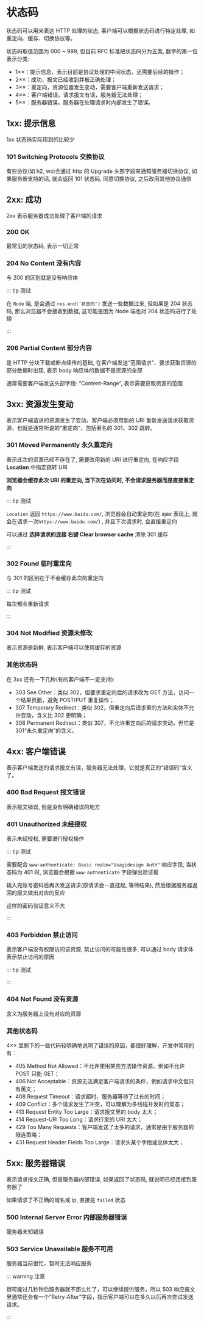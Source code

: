 # 状态码

状态码可以用来表达 HTTP 处理的状态, 客户端可以根据状态码进行特定处理, 如重定向、缓存、切换协议等。

状态码取值范围为 000 ~ 999, 但目前 RFC 标准把状态码分为五类, 数字的第一位表示分类:

- 1××：提示信息，表示目前是协议处理的中间状态，还需要后续的操作；
- 2××：成功，报文已经收到并被正确处理；
- 3××：重定向，资源位置发生变动，需要客户端重新发送请求；
- 4××：客户端错误，请求报文有误，服务器无法处理；
- 5××：服务器错误，服务器在处理请求时内部发生了错误。

## 1xx: 提示信息

1xx 状态码实际用到的比较少

### 101 Switching Protocols 交换协议

有些协议(如 h2, ws)会通过 http 的 Upgrade 头部字段来通知服务器切换协议, 如果服务器支持的话, 就会返回 101 状态码, 同意切换协议, 之后改用其他协议通信

## 2xx: 成功

2xx 表示服务器成功处理了客户端的请求

### 200 OK

最常见的状态码, 表示一切正常

### 204 No Content 没有内容

与 200 的区别就是没有响应体

::: tip 测试

<http-test type="status" status="204"/>

在 `Node` 端, 是会通过 `res.end('状态码')` 发送一些数据过来, 但如果是 204 状态码, 那么浏览器不会接收到数据, 这可能是因为 Node 端也对 204 状态码进行了处理

:::

### 206 Partial Content 部分内容

是 HTTP 分块下载或断点续传的基础, 在客户端发送“范围请求”、要求获取资源的部分数据时出现, 表示 body 响应体的数据不是资源的全部

通常需要客户端发送头部字段: “Content-Range”, 表示需要获取资源的范围

## 3xx: 资源发生变动

表示客户端请求的资源发生了变动，客户端必须用新的 URI 重新发送请求获取资源，也就是通常所说的“重定向”，包括著名的 301、302 跳转。

### 301 Moved Permanently 永久重定向

表示此次的资源已经不存在了, 需要改用新的 URI 进行重定向, 在响应字段 **Location** 中指定跳转 URI

**浏览器会缓存此次 URI 的重定向, 当下次在访问时, 不会请求服务器而是直接重定向**

::: tip 测试

<http-test type="status" status="301"/>

`Location` 返回 `https://www.baidu.com/`, 浏览器会自动重定向(在 ajax 表现上, 就会在请求一次`https://www.baidu.com/`) , 并且下次请求时, 会直接重定向

可以通过 **选择请求的连接 右键 Clear browser cache** 清除 301 缓存

:::

### 302 Found 临时重定向

与 301 的区别在于不会缓存此次的重定向

::: tip 测试

<http-test type="status" status="302"/>

每次都会重新请求

:::

### 304 Not Modified 资源未修改

表示资源是新鲜, 表示客户端可以使用缓存的资源

### 其他状态码

在 3xx 还有一下几种(有的客户端不一定支持):

- 303 See Other：类似 302，但要求重定向后的请求改为 GET 方法，访问一个结果页面，避免 POST/PUT 重复操作；
- 307 Temporary Redirect：类似 302，但重定向后请求里的方法和实体不允许变动，含义比 302 更明确；
- 308 Permanent Redirect：类似 307，不允许重定向后的请求变动，但它是 301“永久重定向”的含义。

## 4xx: 客户端错误

表示客户端发送的请求报文有误，服务器无法处理，它就是真正的“错误码”含义了。

### 400 Bad Request 报文错误

表示报文错误, 但是没有明确错误的地方

### 401 Unauthorized 未经授权

表示未经授权, 需要进行授权操作

::: tip 测试

<http-test type="status" status="401"/>

需要配合 `www-authenticate: Basic realm="Usagidesign Auth"` 响应字段, 当状态码为 401 时, 浏览器会根据 `www-authenticate` 字段弹出验证框

输入完账号密码后再次发送请求(原请求会一直挂起, 等待结果), 然后根据服务器返回的报文做出对应的反应

这样的密码验证意义不大

:::

### 403 Forbidden 禁止访问

表示客户端没有权限访问该资源, 禁止访问的可能性很多, 可以通过 body 请求体表示禁止访问的原因

::: tip 测试

<http-test type="status" status="403"/>

:::

### 404 Not Found 没有资源

含义为服务器上没有对应的资源

### 其他状态码

4×× 里剩下的一些代码较明确地说明了错误的原因，都很好理解，开发中常用的有：

- 405 Method Not Allowed：不允许使用某些方法操作资源，例如不允许 POST 只能 GET；
- 406 Not Acceptable：资源无法满足客户端请求的条件，例如请求中文但只有英文；
- 408 Request Timeout：请求超时，服务器等待了过长的时间；
- 409 Conflict：多个请求发生了冲突，可以理解为多线程并发时的竞态；
- 413 Request Entity Too Large：请求报文里的 body 太大；
- 414 Request-URI Too Long：请求行里的 URI 太大；
- 429 Too Many Requests：客户端发送了太多的请求，通常是由于服务器的限连策略；
- 431 Request Header Fields Too Large：请求头某个字段或总体太大；

## 5xx: 服务器错误

表示请求报文正确, 但是服务器内部错误, 如果返回了状态码, 就说明已经连接到服务器了

如果请求了不正确的域名或 ip, 直接是 `failed` 状态

### 500 Internal Server Error 内部服务器错误

服务器未知错误

### 503 Service Unavailable 服务不可用

服务器当前很忙，暂时无法响应服务

::: warning 注意

很可能过几秒钟后服务器就不那么忙了，可以继续提供服务，所以 503 响应报文里通常还会有一个“Retry-After”字段，指示客户端可以在多久以后再次尝试发送请求。

:::
